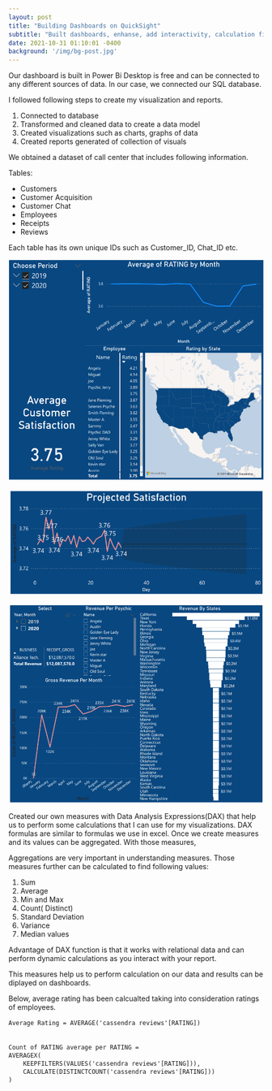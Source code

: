 ```yaml
---
layout: post
title: "Building Dashboards on QuickSight"
subtitle: "Built dashboards, enhanse, add interactivity, calculation fields"
date: 2021-10-31 01:10:01 -0400
background: '/img/bg-post.jpg'
---
```

Our dashboard is built in Power Bi Desktop is free and can be connected to any different sources of data. In our case, we connected our SQL database. 

I followed following steps to create my visualization and reports. 
1)	Connected to database
2)	Transformed and cleaned data to create a data model
3)	Created visualizations  such as charts, graphs of data
4)	Created reports generated of collection of visuals


We obtained a dataset of call center that includes following information. 

Tables: 

- Customers 
- Customer Acquisition
- Customer Chat
- Employees
- Receipts
- Reviews

Each table has its own unique IDs such as Customer_ID, Chat_ID etc. 


![png](\posts\dashboards\PowerBi-Cas.png)

![png](\posts\dashboards\PowerBi-Cas2.png)

![png](\posts\dashboards\PowerBi-Cas3.png)

Created our own measures with Data Analysis Expressions(DAX) that help us to perform some calculations that I can use for my visualizations. DAX formulas are similar to formulas we use in excel. Once we create measures and its values can be aggregated. With those measures, 

Aggregations are very important in understanding measures. Those measures further can be calculated to find following values: 
1)	Sum
2)	Average
3)	Min and Max
4)	Count( Distinct)
5)	Standard Deviation
6)	Variance
7)	Median values

Advantage of DAX function is that it works with relational data and can perform dynamic calculations as you interact with your report. 

This measures help us to perform calculation on our data and results can be diplayed on dashboards. 

Below, average rating has been calcualted taking into consideration ratings of employees. 


    Average Rating = AVERAGE('cassendra reviews'[RATING])


    Count of RATING average per RATING = 
    AVERAGEX(
        KEEPFILTERS(VALUES('cassendra reviews'[RATING])),
        CALCULATE(DISTINCTCOUNT('cassendra reviews'[RATING]))
    )


